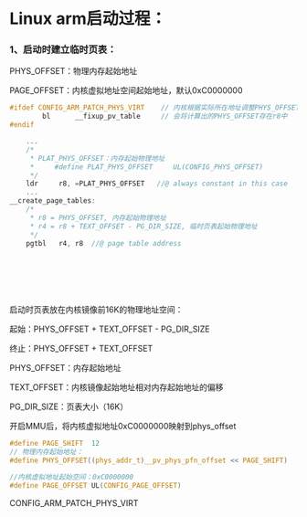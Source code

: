 # Linux arm启动过程：

### 1、启动时建立临时页表：

PHYS_OFFSET：物理内存起始地址

PAGE_OFFSET：内核虚拟地址空间起始地址，默认0xC0000000

```c
#ifdef CONFIG_ARM_PATCH_PHYS_VIRT    // 内核根据实际所在地址调整PHYS_OFFSET的值
        bl      __fixup_pv_table     // 会将计算出的PHYS_OFFSET存在r8中
#endif
```



```c
	...
    /*
     * PLAT_PHYS_OFFSET：内存起始物理地址
     *     #define PLAT_PHYS_OFFSET     UL(CONFIG_PHYS_OFFSET)
     */
	ldr     r8, =PLAT_PHYS_OFFSET	//@ always constant in this case
    ...
__create_page_tables:
	/*
	 * r8 = PHYS_OFFSET, 内存起始物理地址
	 * r4 = r8 + TEXT_OFFSET - PG_DIR_SIZE, 临时页表起始物理地址
	 */
    pgtbl   r4, r8	//@ page table address








```

启动时页表放在内核镜像前16K的物理地址空间：

起始：PHYS_OFFSET + TEXT_OFFSET - PG_DIR_SIZE

终止：PHYS_OFFSET + TEXT_OFFSET

PHYS_OFFSET：内存起始地址

TEXT_OFFSET：内核镜像起始地址相对内存起始地址的偏移

PG_DIR_SIZE：页表大小（16K）

开启MMU后，将内核虚拟地址0xC0000000映射到phys_offset

```c
#define PAGE_SHIFT  12
// 物理内存起始地址：
#define PHYS_OFFSET((phys_addr_t)__pv_phys_pfn_offset << PAGE_SHIFT)

//内核虚拟地址起始空间：0xC0000000
#define PAGE_OFFSET UL(CONFIG_PAGE_OFFSET)
```



CONFIG_ARM_PATCH_PHYS_VIRT











